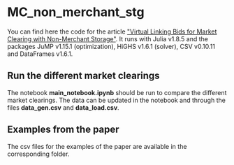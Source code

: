 # MC_non_merchant_stg
You can find here the code for the article ["Virtual Linking Bids for Market Clearing with Non-Merchant Storage"](http://arxiv.org/). It runs with Julia v1.8.5 and the packages JuMP v1.15.1 (optimization), HiGHS v1.6.1 (solver), CSV v0.10.11 and DataFrames v1.6.1.

## Run the different market clearings
The notebook **main_notebook.ipynb** should be run to compare the different market clearings. The data can be updated in the notebook and through the files **data_gen.csv** and **data_load.csv**.

## Examples from the paper
The csv files for the examples of the paper are available in the corresponding folder.
